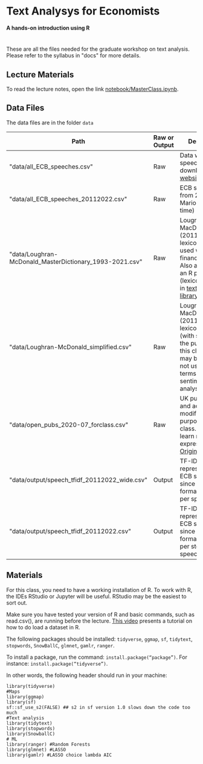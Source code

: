 # Text Analysys for Economists
**A hands-on introduction using R**

#

These are all the files needed for the graduate workshop on text analysis. Please refer to the syllabus in "docs" for more details.

## Lecture Materials

To read the lecture notes, open the link [notebook/MasterClass.ipynb](https://github.com/valeriarueda/teach_textanalysis22/blob/main/notebook/MasterClass.ipynb).


## Data Files
The data files are in the folder `data`

| Path|  Raw or Output| Description|
| -----| ----- | -----|
| "data/all_ECB_speeches.csv"|  Raw |  Data with all ECB speeches, downloaded [ECB website](https://www.ecb.europa.eu/press/key/html/downloads.en.html) |
| "data/all_ECB_speeches_20112022.csv" | Raw| ECB speeches from 2011 (since Mario Draghi's time) |
| "data/Loughran-McDonald_MasterDictionary_1993-2021.csv"  | Raw | Lougran and MacDocnald (2011) sentiment lexicon to be used with financial docs. Also available as an R package (lexicon_loughran in [textdata  library](https://emilhvitfeldt.github.io/textdata/index.html)) |
| "data/Loughran-McDonald_simplified.csv" | Raw | Lougran and MacDocnald (2011) sentiment lexicon simplified (with stems), for the purpose of this class only. It may be better to not use stemmed terms for sentiment analysis. |
| "data/open_pubs_2020-07_forclass.csv" | Raw | UK pub names and addressed, modified for the purpose of the class. Used to learn regular expressions.  [Original here](https://www.getthedata.com/open-pubs). |
| "data/output/speech_tfidf_20112022_wide.csv" | Output| TF-IDF matrix representation of ECB speeches since 2011. Wide format (one line per speech)|
|"data/output/speech_tfidf_20112022.csv" | Output|   TF-IDF matrix representation of ECB speeches since 2011. Long format (one line per stem $\times$ speech)|

## Materials
For this class, you need to have a working installation of R. To work with R, the IDEs RStudio or Jupyter will be useful. RStudio may be the easiest to sort out.

Make sure you have tested your version of R and basic commands, such as read.csv(), are running before the lecture. [This video](https://youtu.be/Eq8Xnueb-50) presents a tutorial on how to do load a dataset in R.

The following packages should be installed: `tidyverse`, `ggmap`, `sf`, `tidytext`, `stopwords`, `SnowBallC`, `glmnet`, `gamlr`, `ranger`.

To install a package, run the command: `install.package(“package”)`. For instance: `install.package(“tidyverse”)`.

In other words, the following header should run in your machine:

```
library(tidyverse)
#Maps
library(ggmap)
library(sf)
sf::sf_use_s2(FALSE) ## s2 in sf version 1.0 slows down the code too
much
#Text analysis
library(tidytext)
library(stopwords)
library(SnowballC)
# ML
library(ranger) #Random Forests
library(glmnet) #LASSO
library(gamlr) #LASSO choice lambda AIC
```
